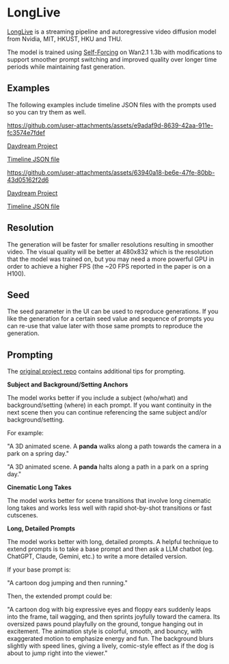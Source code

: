 # LongLive

[LongLive](https://nvlabs.github.io/LongLive) is a streaming pipeline and autoregressive video diffusion model from Nvidia, MIT, HKUST, HKU and THU.

The model is trained using [Self-Forcing](https://self-forcing.github.io/) on Wan2.1 1.3b with modifications to support smoother prompt switching and improved quality over longer time periods while maintaining fast generation.

## Examples

The following examples include timeline JSON files with the prompts used so you can try them as well.

https://github.com/user-attachments/assets/e9adaf9d-8639-42aa-911e-fc3574e7fdef

[Daydream Project](https://app.daydream.live/creators/yondonfu/creations/panda)

[Timeline JSON file](./examples/timeline-panda.json)

https://github.com/user-attachments/assets/63940a18-be6e-47fe-80bb-43d05162f2d6

[Daydream Project](https://app.daydream.live/creators/yondonfu/creations/factory)

[Timeline JSON file](./examples/timeline-factory.json)

## Resolution

The generation will be faster for smaller resolutions resulting in smoother video. The visual quality will be better at 480x832 which is the resolution that the model was trained on, but you may need a more powerful GPU in order to achieve a higher FPS (the ~20 FPS reported in the paper is on a H100).

## Seed

The seed parameter in the UI can be used to reproduce generations. If you like the generation for a certain seed value and sequence of prompts you can re-use that value later with those same prompts to reproduce the generation.

## Prompting

The [original project repo](https://github.com/NVlabs/LongLive) contains additional tips for prompting.

**Subject and Background/Setting Anchors**

The model works better if you include a subject (who/what) and background/setting (where) in each prompt. If you want continuity in the next scene then you can continue referencing the same subject and/or background/setting.

For example:

"A 3D animated scene. A **panda** walks along a path towards the camera in a park on a spring day."

"A 3D animated scene. A **panda** halts along a path in a park on a spring day."

**Cinematic Long Takes**

The model works better for scene transitions that involve long cinematic long takes and works less well with rapid shot-by-shot transitions or fast cutscenes.

**Long, Detailed Prompts**

The model works better with long, detailed prompts. A helpful technique to extend prompts is to take a base prompt and then ask a LLM chatbot (eg. ChatGPT, Claude, Gemini, etc.) to write a more detailed version.

If your base prompt is:

"A cartoon dog jumping and then running."

Then, the extended prompt could be:

"A cartoon dog with big expressive eyes and floppy ears suddenly leaps into the frame, tail wagging, and then sprints joyfully toward the camera. Its oversized paws pound playfully on the ground, tongue hanging out in excitement. The animation style is colorful, smooth, and bouncy, with exaggerated motion to emphasize energy and fun. The background blurs slightly with speed lines, giving a lively, comic-style effect as if the dog is about to jump right into the viewer."
